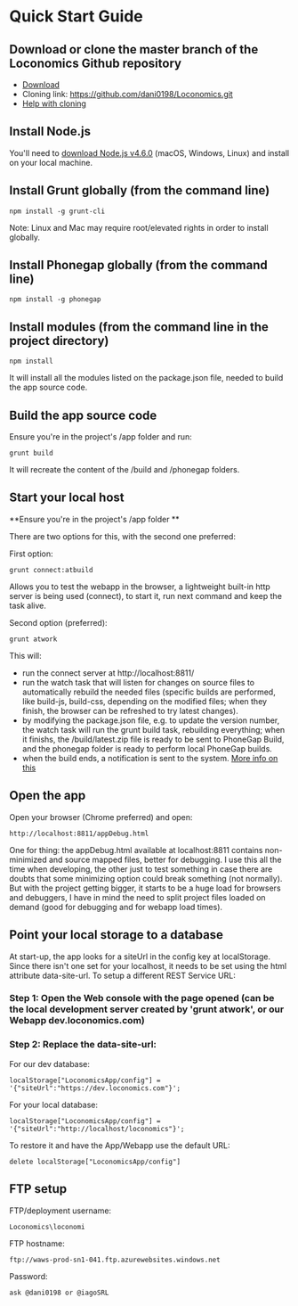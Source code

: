 # Quick Start Guide

## Download or clone the master branch of the Loconomics Github repository
- [Download](https://github.com/dani0198/Loconomics/archive/master.zip)
- Cloning link: https://github.com/dani0198/Loconomics.git
- [Help with cloning](https://help.github.com/articles/cloning-a-repository/)

## Install Node.js

You'll need to [download Node.js v4.6.0](https://nodejs.org/en/download/) (macOS, Windows, Linux) and install on your local machine.

## Install Grunt globally (from the command line)
```
npm install -g grunt-cli
```
Note: Linux and Mac may require root/elevated rights in order to install globally.

## Install Phonegap globally (from the command line)
```
npm install -g phonegap
```
## Install modules (from the command line in the project directory)
```
npm install
```
It will install all the modules listed on the package.json file, needed to build the app source code.

## Build the app source code

Ensure you're in the project's /app folder and run:
```
grunt build
```
It will recreate the content of the /build and /phonegap folders.

## Start your local host

**Ensure you're in the project's /app folder **

There are two options for this, with the second one preferred:

First option:
```
grunt connect:atbuild
```
Allows you to test the webapp in the browser, a lightweight built-in http server is being used (connect), to start it, run next command and keep the task alive.

Second option (preferred):
```
grunt atwork
```
This will:
- run the connect server at http://localhost:8811/
- run the watch task that will listen for changes on source files to automatically rebuild the needed files (specific builds are performed, like build-js, build-css, depending on the modified files; when they finish, the browser can be refreshed to try latest changes).
- by modifying the package.json file, e.g. to update the version number, the watch task will run the grunt build task, rebuilding everything; when it finishs, the /build/latest.zip file is ready to be sent to PhoneGap Build, and the phonegap folder is ready to perform local PhoneGap builds.
- when the build ends, a notification is sent to the system. [More info on this](https://github.com/dylang/grunt-notify)

## Open the app

Open your browser (Chrome preferred) and open:
```
http://localhost:8811/appDebug.html
```

One for thing: the appDebug.html available at localhost:8811 contains non-minimized and source mapped files, better for debugging. I use this all the time when developing, the other just to test something in case there are doubts that some minimizing option could break something (not normally). But with the project getting bigger, it starts to be a huge load for browsers and debuggers, I have in mind the need to split project files loaded on demand (good for debugging and for webapp load times).


## Point your local storage to a database

At start-up, the app looks for a siteUrl in the config key at localStorage. Since there isn't one set for your localhost, it needs to be set using the html attribute data-site-url. To setup a different REST Service URL:

### Step 1: Open the Web console with the page opened (can be the local development server created by 'grunt atwork', or our Webapp dev.loconomics.com)

### Step 2: Replace the data-site-url:

For our dev database:
```
localStorage["LoconomicsApp/config"] = '{"siteUrl":"https://dev.loconomics.com"}';
```
For your local database:

```
localStorage["LoconomicsApp/config"] = '{"siteUrl":"http://localhost/loconomics"}';
```
To restore it and have the App/Webapp use the default URL:
```
delete localStorage["LoconomicsApp/config"]
```

## FTP setup
FTP/deployment username:
```
Loconomics\loconomi
```
FTP hostname:
```
ftp://waws-prod-sn1-041.ftp.azurewebsites.windows.net
```
Password:
```
ask @dani0198 or @iagoSRL
```

